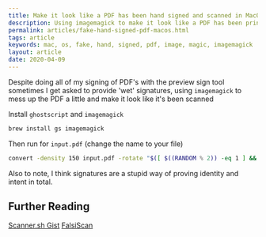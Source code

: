 ```yaml
---
title: Make it look like a PDF has been hand signed and scanned in MacOS
description: Using imagemagick to make it look like a PDF has been printed then hand signed and scanned in MacOS
permalink: articles/fake-hand-signed-pdf-macos.html
tags: article
keywords: mac, os, fake, hand, signed, pdf, image, magic, imagemagick
layout: article
date: 2020-04-09
---
```


Despite doing all of my signing of PDF's with the preview sign tool sometimes I get asked to provide 'wet' signatures, using `imagemagick` to mess up the PDF a little and make it look like it's been scanned

Install `ghostscript` and `imagemagick`

```bash
brew install gs imagemagick
```

Then run for `input.pdf` (change the name to your file)

```bash
convert -density 150 input.pdf -rotate "$([ $((RANDOM % 2)) -eq 1 ] && echo -)0.$(($RANDOM % 4 + 5))" -attenuate 0.4 +noise Multiplicative -flatten -attenuate 0.03 +noise Multiplicative -sharpen 0x1.0 -colorspace Gray output.pdf
```

Also to note, I think signatures are a stupid way of proving identity and intent in total.

## Further Reading

[Scanner.sh Gist](https://gist.github.com/andyrbell/25c8632e15d17c83a54602f6acde2724)
[FalsiScan](https://gitlab.com/edouardklein/falsisign)
